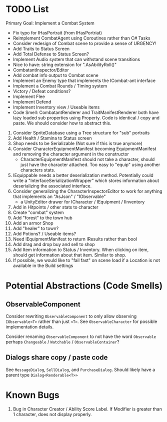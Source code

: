 # TODO List

Primary Goal:  Implement a Combat System

* Fix typo for IHasPortrait (from IHasPortriat)
* Reimplement CombatAgent using Coroutines rather than C# Tasks
* Consider redesign of Combat scene to provide a sense of URGENCY!
* Add Traits to Status Screen
* Add Total Defense to Status Screen?
* Implement Audio system that can withstand scene transitions
* Nice to have: string extension for ".AsAbilityRoll()"
* CombatantInspector/Editor
* Add combat info output to Combat scene
* Implement an Enemy type that implements the ICombat-ant interface
* Implement a Combat Rounds / Timing system
* Victory / Defeat conditions?
* Implement Flee
* Implement Defend
* Implement Inventory view / Useable items
* Code Smell: CombatantRenderer and TraitManifestRenderer both have lazy loaded
  sub properties using Property. Code is identical / copy and paste. We should
  consider how to abstract this.


1. Consider SpriteDatabase using a Tree structure for "sub" portraits
2. Add Health / Stamina to Status screen
3. Shop needs to be Serializable (Not sure if this is true anymore)
4. Consider CharacterEquipmentManifest becoming EquipmentManifest and removing the character argument in the constructor
   * CharacterEquipmentManifest should not take a character, should just have
     the character attached. Too easy to "equip" using another characters stats.
5. IEquippable needs a better deserialization method. Potentially could write a
   "InterfaceSerializationWrapper" which stores information about deserializing
   the associated interface.
6. Consider generalizing the CharacterInspectorEditor to work for anything that
   implements an "AsJson" / "IObservable"
   * a UnityEditor drawer for ICharacter / IEquipment / IInventory
7. Add in Hitpoints / other stats to character
8. Create "combat" system
9.  Add "forest" to the town hub
10. Add an armor Shop
11. Add "healer" to town?
12. Add Potions? / Useable items?
13. Need IEquipmentManifest to return IResults rather than bool
14. Add drag and drop buy and sell to shop
15. Add Item information to Status / Inventory. When clicking on item, should
    get information about that item. Similar to shop.
16. If possible, we would like to "fail fast" on scene load if a Location is not
    available in the Build settings

# Potential Abstractions (Code Smells)

## ObservableComponent
Consider rewriting `ObservableComponent` to only allow observing
`IObservable<T>` rather than just `<T>`. See `ObservableCharacter` for possible
implementation details.

Consider renaming `ObservableComponent` to not have the word `Observable`
perhaps `Changeable` / `Watchable` / `ObservableContainer`?

## Dialogs share copy / paste code
See `MessageDialog`, `SellDialog`, and `PurchaseDialog`. Should likely have a parent type `Dialog<Renderable<T>>`

# Known Bugs

1. Bug in Character Creator / Ability Score Label. If Modifier is greater than 1
   character, does not display properly.
